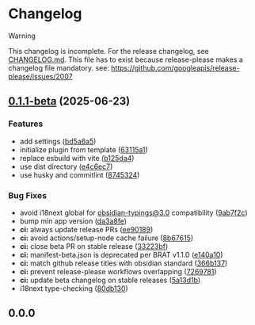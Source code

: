 # Changelog

> [!WARNING]
> This changelog is incomplete. For the release changelog, see [CHANGELOG.md](./CHANGELOG.md).
> This file has to exist because release-please makes a changelog file mandatory.
> see: https://github.com/googleapis/release-please/issues/2007

## [0.1.1-beta](https://github.com/baodrate/obsidian-timestampy/compare/0.1.0...0.1.1-beta) (2025-06-23)


### Features

* add settings ([bd5a6a5](https://github.com/baodrate/obsidian-timestampy/commit/bd5a6a5551db880b8901759c9339cc0f98533608))
* initialize plugin from template ([63115a1](https://github.com/baodrate/obsidian-timestampy/commit/63115a12615c3b1df1c56fefd09b65bea3a21922))
* replace esbuild with vite ([b125da4](https://github.com/baodrate/obsidian-timestampy/commit/b125da4a45b27ee1158e56e1e5e92b319541275a))
* use dist directory ([e4c6ec7](https://github.com/baodrate/obsidian-timestampy/commit/e4c6ec76df23904ad817c683bab6080ce1833e1b))
* use husky and commitlint ([8745324](https://github.com/baodrate/obsidian-timestampy/commit/87453249c59d6c5bdbf5385c5e0c82f369b61183))


### Bug Fixes

* avoid i18next global for obsidian-typings@3.0 compatibility ([9ab7f2c](https://github.com/baodrate/obsidian-timestampy/commit/9ab7f2c9bc3702b4cc666baf3b4fcc7fc43cb52a))
* bump min app version ([da3a8fe](https://github.com/baodrate/obsidian-timestampy/commit/da3a8fefa8727412774fb20f81c8c6b8348f105e))
* **ci:** always update release PRs ([ee90189](https://github.com/baodrate/obsidian-timestampy/commit/ee901897b4ddac8a48ce10290d7f952cc452103d))
* **ci:** avoid actions/setup-node cache failure ([8b67615](https://github.com/baodrate/obsidian-timestampy/commit/8b67615fb672cfc7a4b05f8932e304cb8642df0e))
* **ci:** close beta PR on stable release ([33223bf](https://github.com/baodrate/obsidian-timestampy/commit/33223bf5d8e225c9308dd9525c23e87ce6e7b09d))
* **ci:** manifest-beta.json is deprecated per BRAT v1.1.0 ([e140a10](https://github.com/baodrate/obsidian-timestampy/commit/e140a107ab8561a05df0bdf0e5783b51f70aa22c))
* **ci:** match github release titles with obsidian standard ([366b137](https://github.com/baodrate/obsidian-timestampy/commit/366b1378de349b5de64db630a4ea2092bf8bbe32))
* **ci:** prevent release-please workflows overlapping ([7269781](https://github.com/baodrate/obsidian-timestampy/commit/72697813dbc2711a3c8d528e3a8f6e3c9c8eb179))
* **ci:** update beta changelog on stable releases ([5a13d1b](https://github.com/baodrate/obsidian-timestampy/commit/5a13d1b4e274e9689e05f31d14fd02d84c6d0583))
* i18next type-checking ([80db130](https://github.com/baodrate/obsidian-timestampy/commit/80db130dc6428555d5bcf6987d014c9d57d8f969))

## 0.0.0
